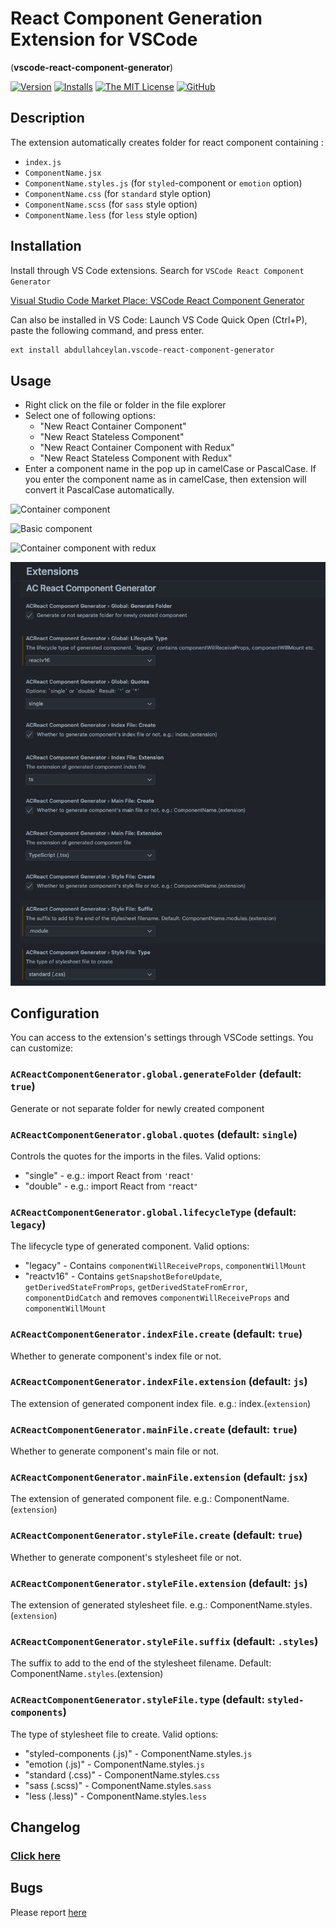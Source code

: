 # React Component Generation Extension for VSCode

(**vscode-react-component-generator**)

[![Version](https://vsmarketplacebadge.apphb.com/version/abdullahceylan.vscode-react-component-generator.svg)](https://marketplace.visualstudio.com/items?itemName=abdullahceylan.vscode-react-component-generator)
[![Installs](https://vsmarketplacebadge.apphb.com/installs/abdullahceylan.vscode-react-component-generator.svg)](https://marketplace.visualstudio.com/items?itemName=abdullahceylan.vscode-react-component-generator)
[![The MIT License](https://flat.badgen.net/badge/license/MIT/orange)](http://opensource.org/licenses/MIT)
[![GitHub](https://flat.badgen.net/github/release/abdullahceylan/vscode-react-component-generator)](https://github.com/abdullahceylan/vscode-react-component-generator/releases)

## Description

The extension automatically creates folder for react component containing :

- `index.js`
- `ComponentName.jsx`
- `ComponentName.styles.js` (for `styled`-component or `emotion` option)
- `ComponentName.css` (for `standard` style option)
- `ComponentName.scss` (for `sass` style option)
- `ComponentName.less` (for `less` style option)

## Installation

Install through VS Code extensions. Search for `VSCode React Component Generator`

[Visual Studio Code Market Place: VSCode React Component Generator](https://marketplace.visualstudio.com/items?itemName=abdullahceylan.vscode-react-component-generator)

Can also be installed in VS Code: Launch VS Code Quick Open (Ctrl+P), paste the following command, and press enter.

```bash
ext install abdullahceylan.vscode-react-component-generator
```

## Usage

- Right click on the file or folder in the file explorer
- Select one of following options:
  - "New React Container Component"
  - "New React Stateless Component"
  - "New React Container Component with Redux"
  - "New React Stateless Component with Redux"
- Enter a component name in the pop up in camelCase or PascalCase. If you enter the component name as in camelCase, then extension will convert it PascalCase automatically.

![Container component](https://github.com/abdullahceylan/vscode-react-component-generator/raw/master/assets/images/vscode-1.gif)

![Basic component](https://github.com/abdullahceylan/vscode-react-component-generator/raw/master/assets/images/vscode-2.gif)

![Container component with redux](https://github.com/abdullahceylan/vscode-react-component-generator/raw/master/assets/images/vscode-3.gif)

![Extension settings](https://github.com/abdullahceylan/vscode-react-component-generator/raw/master/assets/images/vscode-settings.png)

## Configuration

You can access to the extension's settings through VSCode settings. You can customize:

### `ACReactComponentGenerator.global.generateFolder` (default: `true`)

Generate or not separate folder for newly created component

### `ACReactComponentGenerator.global.quotes` (default: `single`)

Controls the quotes for the imports in the files. Valid options:

- "single" - e.g.: import React from `'`react`'`
- "double"  - e.g.: import React from `"`react`"`

### `ACReactComponentGenerator.global.lifecycleType` (default: `legacy`)

The lifecycle type of generated component. Valid options:

- "legacy" - Contains `componentWillReceiveProps`, `componentWillMount`
- "reactv16"  - Contains `getSnapshotBeforeUpdate`, `getDerivedStateFromProps`, `getDerivedStateFromError`, `componentDidCatch` and removes `componentWillReceiveProps` and `componentWillMount`

### `ACReactComponentGenerator.indexFile.create` (default: `true`)

Whether to generate component's index file or not.

### `ACReactComponentGenerator.indexFile.extension` (default: `js`)

The extension of generated component index file. e.g.: index.(`extension`)

### `ACReactComponentGenerator.mainFile.create` (default: `true`)

Whether to generate component's main file or not.

### `ACReactComponentGenerator.mainFile.extension` (default: `jsx`)

The extension of generated component file. e.g.: ComponentName.(`extension`)

### `ACReactComponentGenerator.styleFile.create` (default: `true`)

Whether to generate component's stylesheet file or not.

### `ACReactComponentGenerator.styleFile.extension` (default: `js`)

The extension of generated stylesheet file. e.g.: ComponentName.styles.(`extension`)

### `ACReactComponentGenerator.styleFile.suffix` (default: `.styles`)

The suffix to add to the end of the stylesheet filename. Default: ComponentName`.styles`.(extension)

### `ACReactComponentGenerator.styleFile.type` (default: `styled-components`)

The type of stylesheet file to create. Valid options:

- "styled-components (.js)" - ComponentName.styles.`js`
- "emotion (.js)" - ComponentName.styles.`js`
- "standard (.css)" - ComponentName.styles.`css`
- "sass (.scss)" - ComponentName.styles.`sass`
- "less (.less)" - ComponentName.styles.`less`

## Changelog

### [Click here](https://github.com/abdullahceylan/vscode-react-component-generator/blob/master/CHANGELOG.md)

## Bugs

Please report [here](https://github.com/abdullahceylan/vscode-react-component-generator/issues)
